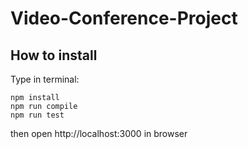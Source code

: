 # Video-Conference-Project

## How to install
Type in terminal:

```
npm install
npm run compile
npm run test
```

then open http://localhost:3000 in browser
